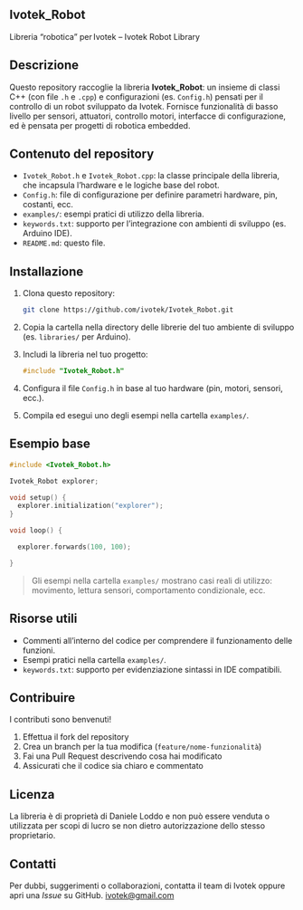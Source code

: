 ## Ivotek_Robot
Libreria “robotica” per Ivotek – Ivotek Robot Library

## Descrizione
Questo repository raccoglie la libreria **Ivotek_Robot**: un insieme di classi C++ (con file `.h` e `.cpp`) e configurazioni (es. `Config.h`) pensati per il controllo di un robot sviluppato da Ivotek.
Fornisce funzionalità di basso livello per sensori, attuatori, controllo motori, interfacce di configurazione, ed è pensata per progetti di robotica embedded.

## Contenuto del repository
- `Ivotek_Robot.h` e `Ivotek_Robot.cpp`: la classe principale della libreria, che incapsula l’hardware e le logiche base del robot.
- `Config.h`: file di configurazione per definire parametri hardware, pin, costanti, ecc.
- `examples/`: esempi pratici di utilizzo della libreria.
- `keywords.txt`: supporto per l’integrazione con ambienti di sviluppo (es. Arduino IDE).
- `README.md`: questo file.

## Installazione
1. Clona questo repository:
   ```bash
   git clone https://github.com/ivotek/Ivotek_Robot.git
    ```

2. Copia la cartella nella directory delle librerie del tuo ambiente di sviluppo (es. `libraries/` per Arduino).
3. Includi la libreria nel tuo progetto:

   ```cpp
   #include "Ivotek_Robot.h"
   ```
4. Configura il file `Config.h` in base al tuo hardware (pin, motori, sensori, ecc.).
5. Compila ed esegui uno degli esempi nella cartella `examples/`.

## Esempio base

```cpp
#include <Ivotek_Robot.h>

Ivotek_Robot explorer;

void setup() {
  explorer.initialization("explorer");
}

void loop() {

  explorer.forwards(100, 100);

}
```

> Gli esempi nella cartella `examples/` mostrano casi reali di utilizzo: movimento, lettura sensori, comportamento condizionale, ecc.

## Risorse utili

* Commenti all’interno del codice per comprendere il funzionamento delle funzioni.
* Esempi pratici nella cartella `examples/`.
* `keywords.txt`: supporto per evidenziazione sintassi in IDE compatibili.

## Contribuire

I contributi sono benvenuti!

1. Effettua il fork del repository
2. Crea un branch per la tua modifica (`feature/nome-funzionalità`)
3. Fai una Pull Request descrivendo cosa hai modificato
4. Assicurati che il codice sia chiaro e commentato

## Licenza

La libreria è di proprietà di Daniele Loddo e non può essere venduta o utilizzata per scopi di lucro se
non dietro autorizzazione dello stesso proprietario.


## Contatti

Per dubbi, suggerimenti o collaborazioni, contatta il team di Ivotek oppure apri una *Issue* su GitHub.
ivotek@gmail.com
